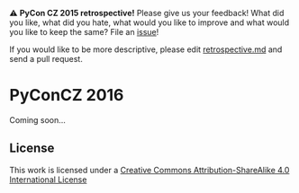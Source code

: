 :warning: **PyCon CZ 2015 retrospective!** Please give us your feedback! What did you like, what did you hate, what would you like to improve and what would you like to keep the same? File an [issue](https://github.com/pyvec/cz.pycon.org-2016/issues/new)!

If you would like to be more descriptive, please edit [retrospective.md](retrospective.md) and send a pull request.

PyConCZ 2016
============

Coming soon…

License
-------

This work is licensed under a [Creative Commons Attribution-ShareAlike 4.0 International License](http://creativecommons.org/licenses/by-sa/4.0/)
